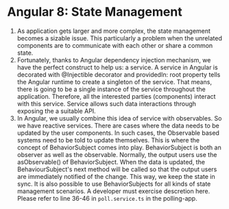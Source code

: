 # Angular 8: State Management
1.	As application gets larger and more complex, the state management becomes a sizable issue. This particularly a problem when the unrelated components are to communicate with each other or share a common state.
2.	Fortunately, thanks to Angular dependency injection mechanism, we have the perfect construct to help us: a service. A service in Angular is decorated with @Injectible decorator and providedIn: root property tells the Angular runtime to create a singleton of the service. That means, there is going to be a single instance of the service throughout the application. Therefore, all the interested parties (components) interact with this service. Service allows such data interactions through exposing the a suitable API.
3.	In Angular, we usually combine this idea of service with observables. So we have reactive services. There are cases where the data needs to be updated by the user components. In such cases, the Observable based systems need to be told to update themselves. This is where the concept of BehaviorSubject comes into play. BehaviorSubject is both an observer as well as the observable. Normally, the output users use the asObservable() of BehaviorSubject. When the data is updated, the BehaviourSubject's next method will be called so that the output users are immediately notified of the change. This way, we keep the state in sync. It is also possible to use BehaviorSubjects for all kinds of state management scenarios. A developer must exercise descretion here. Please refer to line 36-46 in `poll.service.ts` in the polling-app.